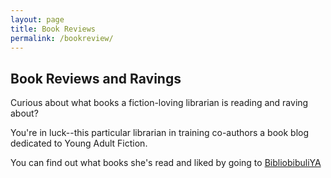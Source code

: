 ```yaml
---
layout: page
title: Book Reviews
permalink: /bookreview/
---
```


## Book Reviews and Ravings

Curious about what books a fiction-loving librarian is reading and raving about? 

You're in luck--this particular librarian in training co-authors a book blog dedicated to Young Adult Fiction. 

You can find out what books she's read and liked by going to [BibliobibuliYA](http://bibliobibuliya.com/)